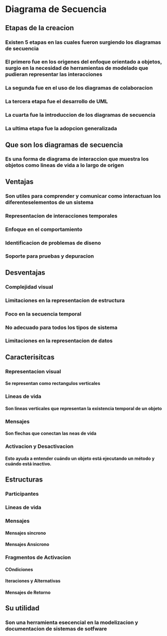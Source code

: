 # Diagrama de Secuencia
## Etapas de la creacion
### Existen 5 etapas en las cuales fueron surgiendo los diagramas de secuencia 
### El primero fue en los origenes del enfoque orientado a objetos, surgio en la necesidad de herramientas de modelado que pudieran representar las interacciones
### La segunda fue en el uso de los diagramas de colaboracion
### La tercera etapa fue el desarrollo de UML
### La cuarta fue la introduccion de los diagramas de secuencia
### La ultima etapa fue la adopcion generalizada
## Que son los diagramas de secuencia
### Es una forma de diagrama de interaccion que muestra los objetos como lineas de vida a lo largo de origen
## Ventajas
### Son utiles para comprender y comunicar como interactuan los diferenteselementos de un sistema
### Representacion de interacciones temporales
### Enfoque en el comportamiento
### Identificacion de problemas de diseno
### Soporte para pruebas y depuracion
## Desventajas
### Complejidad visual
### Limitaciones en la representacion de estructura
### Foco en la secuencia temporal
### No adecuado para todos los tipos de sistema
### Limitaciones en la representacion de datos
## Caracterisitcas
### Representacion visual
#### Se representan como rectangulos verticales
### Lineas de vida
#### Son lineas verticales que representan la existencia temporal de un objeto
### Mensajes
#### Son flechas que conectan las neas de vida
### Activacion y Desactivacion
#### Esto ayuda a entender cuándo un objeto está ejecutando un método y cuándo está inactivo.
## Estructuras
### Participantes
### Lineas de vida
### Mensajes
#### Mensajes sincrono
#### Mensajes Ansicrono
### Fragmentos de Activacion
#### COndiciones
#### Iteraciones y Alternativas
#### Mensajes de Retorno
## Su utilidad
### Son una herramienta esecencial en la modelizacion y documentacion de sistemas de sotfware


